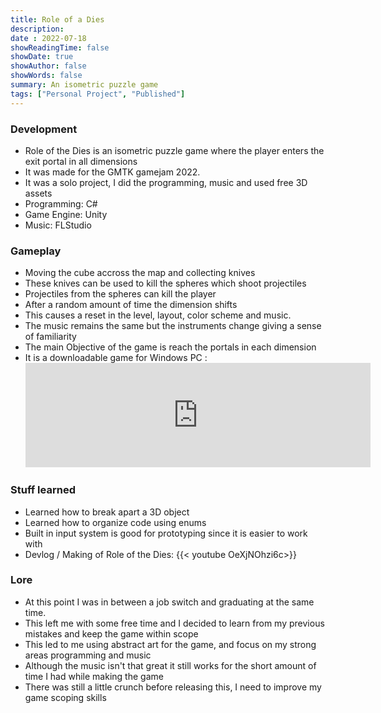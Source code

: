 ```yaml
---
title: Role of a Dies
description: 
date : 2022-07-18
showReadingTime: false
showDate: true
showAuthor: false
showWords: false
summary: An isometric puzzle game
tags: ["Personal Project", "Published"]
---
```


### Development
- Role of the Dies is an isometric puzzle game where the player enters the exit portal in all dimensions
- It was made for the GMTK gamejam 2022.
- It was a solo project, I did the programming, music and used free 3D assets
- Programming: C#
- Game Engine: Unity
- Music: FLStudio

### Gameplay
- Moving the cube accross the map and collecting knives
- These knives can be used to kill the spheres which shoot projectiles
- Projectiles from the spheres can kill the player
- After a random amount of time the dimension shifts
- This causes a reset in the level, layout, color scheme and music.
- The music remains the same but the instruments change giving a sense of familiarity
- The main Objective of the game is reach the portals in each dimension
- It is a downloadable game for Windows PC : <iframe frameborder="0" class = "flex flex-col max-w-full mt-0 prose dark:prose-invert lg:flex-row" src="https://itch.io/embed/1622097?dark=true" width="552" height="167"><a href="https://theawesomeshaz.itch.io/role-of-a-dies">ROLE OF A DIES by TheAwesomeShaz</a></iframe>


### Stuff learned
- Learned how to break apart a 3D object
- Learned how to organize code using enums
- Built in input system is good for prototyping since it is easier to work with
- Devlog / Making of Role of the Dies:  {{< youtube OeXjNOhzi6c>}}


### Lore
- At this point I was in between a job switch and graduating at the same time.
- This left me with some free time and I decided to learn from my previous mistakes and keep the game within scope
- This led to me using abstract art for the game, and focus on my strong areas programming and music
- Although the music isn't that great it still works for the short amount of time I had while making the game
- There was still a little crunch before releasing this, I need to improve my game scoping skills


